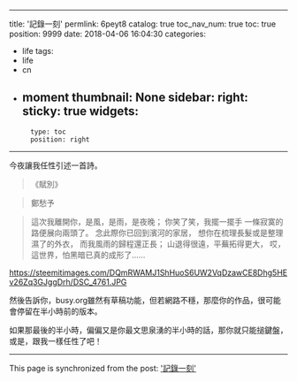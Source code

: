 
---
title: '記錄一刻'
permlink: 6peyt8
catalog: true
toc_nav_num: true
toc: true
position: 9999
date: 2018-04-06 16:04:30
categories:
- life
tags:
- life
- cn
- moment
thumbnail: None
sidebar:
    right:
        sticky: true
widgets:
    -
        type: toc
        position: right
---


今夜讓我任性引述一首詩。

>《賦別》

>鄭愁予

>這次我離開你，是風，是雨，是夜晚；
你笑了笑，我擺一擺手
一條寂寞的路便展向兩頭了。
念此際你已回到濱河的家居，
想你在梳理長髮或是整理濕了的外衣，
而我風雨的歸程還正長；
山退得很遠，平蕪拓得更大，
哎，這世界，怕黑暗已真的成形了……

https://steemitimages.com/DQmRWAMJ1ShHuoS6UW2VqDzawCE8Dhg5HEv26Zq3GJggDrh/DSC_4761.JPG

然後告訴你，busy.org雖然有草稿功能，但若網路不穩，那麼你的作品，很可能會停留在半小時前的版本。

如果那最後的半小時，偏偏又是你最文思泉湧的半小時的話，那你就只能搥鍵盤，或是，跟我一樣任性了吧！

- - -

This page is synchronized from the post: ['記錄一刻'](https://steemit.com/@deanliu/6peyt8)
